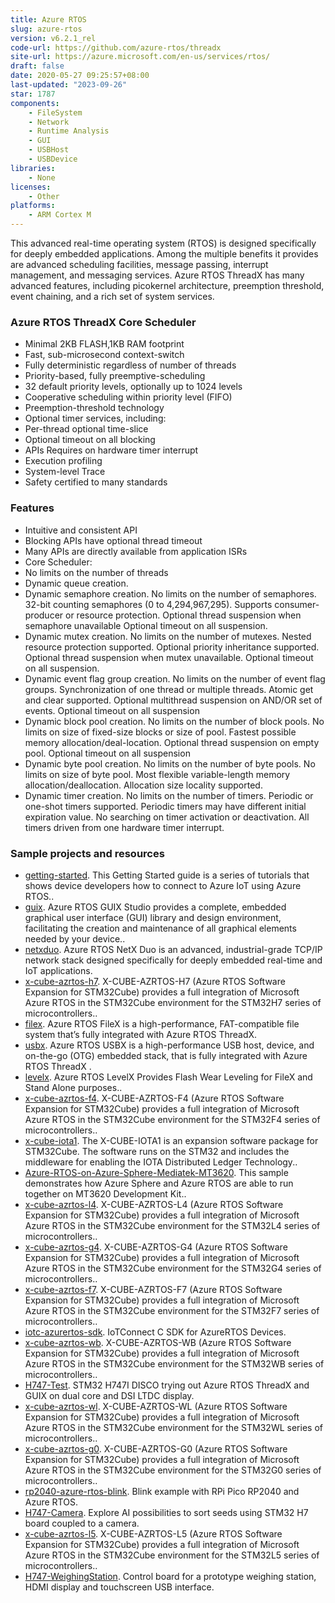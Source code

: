 ```yaml
---
title: Azure RTOS
slug: azure-rtos
version: v6.2.1_rel
code-url: https://github.com/azure-rtos/threadx
site-url: https://azure.microsoft.com/en-us/services/rtos/
draft: false
date: 2020-05-27 09:25:57+08:00
last-updated: "2023-09-26"
star: 1787
components:
    - FileSystem
    - Network
    - Runtime Analysis
    - GUI
    - USBHost
    - USBDevice
libraries:
    - None
licenses:
    - Other
platforms:
    - ARM Cortex M
---
```

This advanced real-time operating system (RTOS) is designed specifically for deeply embedded applications. Among the multiple benefits it provides are advanced scheduling facilities, message passing, interrupt management, and messaging services. Azure RTOS ThreadX has many advanced features, including picokernel architecture, preemption threshold, event chaining, and a rich set of system services.

<!--more-->

### Azure RTOS ThreadX Core Scheduler

- Minimal 2KB FLASH,1KB RAM footprint
- Fast, sub-microsecond context-switch
- Fully deterministic regardless of number of threads
- Priority-based, fully preemptive-scheduling
- 32 default priority levels, optionally up to 1024 levels
- Cooperative scheduling within priority level (FIFO)
- Preemption-threshold technology
- Optional timer services, including:
- Per-thread optional time-slice
- Optional timeout on all blocking
- APIs Requires on hardware timer interrupt
- Execution profiling
- System-level Trace
- Safety certified to many standards

### Features

- Intuitive and consistent API
- Blocking APIs have optional thread timeout
- Many APIs are directly available from application ISRs
- Core Scheduler:
- No limits on the number of threads
- Dynamic queue creation.
- Dynamic semaphore creation. No limits on the number of semaphores. 32-bit counting semaphores (0 to 4,294,967,295). Supports consumer-producer or resource protection. Optional thread suspension when semaphore unavailable
Optional timeout on all suspension.
- Dynamic mutex creation. No limits on the number of mutexes. Nested resource protection supported. Optional priority inheritance supported. Optional thread suspension when mutex unavailable. Optional timeout on all suspension.
- Dynamic event flag group creation. No limits on the number of event flag groups. Synchronization of one thread or multiple threads. Atomic get and clear supported. Optional multithread suspension on AND/OR set of events. Optional timeout on all suspension
- Dynamic block pool creation. No limits on the number of block pools. No limits on size of fixed-size blocks or size of pool. Fastest possible memory allocation/deal-location. Optional thread suspension on empty pool. Optional timeout on all suspension
- Dynamic byte pool creation. No limits on the number of byte pools. No limits on size of byte pool. Most flexible variable-length memory allocation/deallocation. Allocation size locality supported.
- Dynamic timer creation. No limits on the number of timers. Periodic or one-shot timers supported. Periodic timers may have different initial expiration value. No searching on timer activation or deactivation. All timers driven from one hardware timer interrupt.

### Sample projects and resources
<!--github-projects-->
- [getting-started](https://github.com/azure-rtos/getting-started). This Getting Started guide is a series of tutorials that shows device developers how to connect to Azure IoT using Azure RTOS..
- [guix](https://github.com/azure-rtos/guix). Azure RTOS GUIX Studio provides a complete, embedded graphical user interface (GUI) library and design environment, facilitating the creation and maintenance of all graphical elements needed by your device..
- [netxduo](https://github.com/azure-rtos/netxduo). Azure RTOS NetX Duo is an advanced, industrial-grade TCP/IP network stack designed specifically for deeply embedded real-time and IoT applications.
- [x-cube-azrtos-h7](https://github.com/STMicroelectronics/x-cube-azrtos-h7). X-CUBE-AZRTOS-H7 (Azure RTOS Software Expansion for STM32Cube) provides a full integration of Microsoft Azure RTOS in the STM32Cube environment for the STM32H7 series of microcontrollers..
- [filex](https://github.com/azure-rtos/filex). Azure RTOS FileX is a high-performance, FAT-compatible file system that’s fully integrated with Azure RTOS ThreadX.
- [usbx](https://github.com/azure-rtos/usbx). Azure RTOS USBX is a high-performance USB host, device, and on-the-go (OTG) embedded stack, that is fully integrated with Azure RTOS ThreadX .
- [levelx](https://github.com/azure-rtos/levelx). Azure RTOS LevelX Provides Flash Wear Leveling for FileX and Stand Alone purposes..
- [x-cube-azrtos-f4](https://github.com/STMicroelectronics/x-cube-azrtos-f4). X-CUBE-AZRTOS-F4 (Azure RTOS Software Expansion for STM32Cube) provides a full integration of Microsoft Azure RTOS in the STM32Cube environment for the STM32F4 series of microcontrollers..
- [x-cube-iota1](https://github.com/STMicroelectronics/x-cube-iota1). The X-CUBE-IOTA1 is an expansion software package for STM32Cube. The software runs on the STM32 and includes the middleware for enabling the IOTA Distributed Ledger Technology..
- [Azure-RTOS-on-Azure-Sphere-Mediatek-MT3620](https://github.com/Azure-Samples/Azure-RTOS-on-Azure-Sphere-Mediatek-MT3620). This sample demonstrates how Azure Sphere  and Azure RTOS  are able to run together on MT3620 Development Kit..
- [x-cube-azrtos-l4](https://github.com/STMicroelectronics/x-cube-azrtos-l4). X-CUBE-AZRTOS-L4 (Azure RTOS Software Expansion for STM32Cube) provides a full integration of Microsoft Azure RTOS in the STM32Cube environment for the STM32L4 series of microcontrollers..
- [x-cube-azrtos-g4](https://github.com/STMicroelectronics/x-cube-azrtos-g4). X-CUBE-AZRTOS-G4 (Azure RTOS Software Expansion for STM32Cube) provides a full integration of Microsoft Azure RTOS in the STM32Cube environment for the STM32G4 series of microcontrollers..
- [x-cube-azrtos-f7](https://github.com/STMicroelectronics/x-cube-azrtos-f7). X-CUBE-AZRTOS-F7 (Azure RTOS Software Expansion for STM32Cube) provides a full integration of Microsoft Azure RTOS in the STM32Cube environment for the STM32F7 series of microcontrollers..
- [iotc-azurertos-sdk](https://github.com/avnet-iotconnect/iotc-azurertos-sdk). IoTConnect C SDK for AzureRTOS Devices.
- [x-cube-azrtos-wb](https://github.com/STMicroelectronics/x-cube-azrtos-wb). X-CUBE-AZRTOS-WB (Azure RTOS Software Expansion for STM32Cube) provides a full integration of Microsoft Azure RTOS in the STM32Cube environment for the STM32WB series of microcontrollers..
- [H747-Test](https://github.com/c4chris/H747-Test). STM32 H747I DISCO trying out Azure RTOS ThreadX and GUIX on dual core and DSI LTDC display.
- [x-cube-azrtos-wl](https://github.com/STMicroelectronics/x-cube-azrtos-wl). X-CUBE-AZRTOS-WL (Azure RTOS Software Expansion for STM32Cube) provides a full integration of Microsoft Azure RTOS in the STM32Cube environment for the STM32WL series of microcontrollers..
- [x-cube-azrtos-g0](https://github.com/STMicroelectronics/x-cube-azrtos-g0). X-CUBE-AZRTOS-G0 (Azure RTOS Software Expansion for STM32Cube) provides a full integration of Microsoft Azure RTOS in the STM32Cube environment for the STM32G0 series of microcontrollers..
- [rp2040-azure-rtos-blink](https://github.com/jgroman/rp2040-azure-rtos-blink). Blink example with RPi Pico RP2040 and Azure RTOS.
- [H747-Camera](https://github.com/c4chris/H747-Camera). Explore AI possibilities to sort seeds using STM32 H7 board coupled to a camera.
- [x-cube-azrtos-l5](https://github.com/STMicroelectronics/x-cube-azrtos-l5). X-CUBE-AZRTOS-L5 (Azure RTOS Software Expansion for STM32Cube) provides a full integration of Microsoft Azure RTOS in the STM32Cube environment for the STM32L5 series of microcontrollers..
- [H747-WeighingStation](https://github.com/c4chris/H747-WeighingStation). Control board for a prototype weighing station, HDMI display and touchscreen USB interface.
